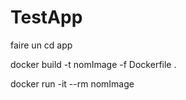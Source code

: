 # TestApp

faire un cd app

docker build -t nomImage -f Dockerfile .


docker run -it --rm nomImage
